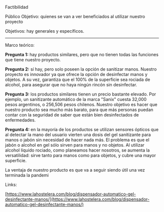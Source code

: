 Factibilidad

Público Objetivo: quienes se van a ver beneficiados al utilizar nuestro proyecto

Objetivos: hay generales y específicos.

---

Marco teórico:

**Pregunta 1:** hay productos similares, pero que no tienen todas las funciones que tiene nuestro proyecto.

**Pregunta 2:** sí hay, pero solo poseen la opción de sanitizar manos. Nuestro proyecto es innovador ya que ofrece la opción de desinfectar manos y objetos. A su vez, garantiza que el 100% de la superficie sea rociada de alcohol, para asegurar que no haya ningún rincón sin desinfectar.

**Pregunta 3:** los productos similares tienen un precio bastante elevado. Por ejemplo, un sanitizante automático de la marca "Sanix" cuesta 32,000 pesos argentinos, o 256,506 pesos chilenos. Nuestro objetivo es hacer que nuestro producto sea mucho más barato, para que más personas puedan contar con la seguridad de saber que están bien desinfectados de enfermedades.

**Pregunta 4:** en la mayoría de los productos se utilizan sensores ópticos que al detectar la mano del usuario vierten una dosis del gel sanitizante para manos o jabón sin necesidad de hacer nada más. El problema es que el jabón o alcohol en gel sólo sirven para manos y no objetos. Al utilizar alcohol líquido rociado, como planeamos hacer nosotros, se aumenta la versatilidad: sirve tanto para manos como para objetos, y cubre una mayor superficie.

La ventaja de nuestro producto es que va a seguir siendo útil una vez terminada la pandemi

Links:

[https://www.lahostelera.com/blog/dispensador-automatico-gel-desinfectante-manos/](https://www.lahostelera.com/blog/dispensador-automatico-gel-desinfectante-manos/)